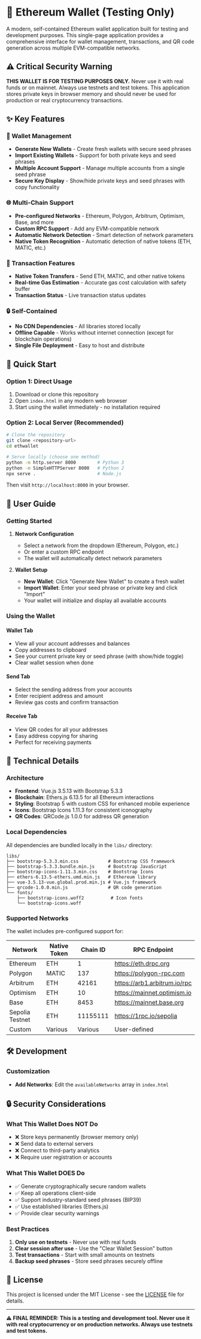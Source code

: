 # 🔐 Ethereum Wallet (Testing Only)

A modern, self-contained Ethereum wallet application built for testing and development purposes. This single-page application provides a comprehensive interface for wallet management, transactions, and QR code generation across multiple EVM-compatible networks.

## ⚠️ **Critical Security Warning**

**THIS WALLET IS FOR TESTING PURPOSES ONLY.** Never use it with real funds or on mainnet. Always use testnets and test tokens. This application stores private keys in browser memory and should never be used for production or real cryptocurrency transactions.

## ✨ Key Features

### 🔐 Wallet Management
- **Generate New Wallets** - Create fresh wallets with secure seed phrases
- **Import Existing Wallets** - Support for both private keys and seed phrases
- **Multiple Account Support** - Manage multiple accounts from a single seed phrase
- **Secure Key Display** - Show/hide private keys and seed phrases with copy functionality

### 🌐 Multi-Chain Support
- **Pre-configured Networks** - Ethereum, Polygon,  Arbitrum, Optimism, Base, and more
- **Custom RPC Support** - Add any EVM-compatible network
- **Automatic Network Detection** - Smart detection of network parameters
- **Native Token Recognition** - Automatic detection of native tokens (ETH, MATIC, etc.)

### 💸 Transaction Features
- **Native Token Transfers** - Send ETH, MATIC, and other native tokens
- **Real-time Gas Estimation** - Accurate gas cost calculation with safety buffer
- **Transaction Status** - Live transaction status updates

### 🔒 Self-Contained
- **No CDN Dependencies** - All libraries stored locally
- **Offline Capable** - Works without internet connection (except for blockchain operations)
- **Single File Deployment** - Easy to host and distribute

## 🚀 Quick Start

### Option 1: Direct Usage
1. Download or clone this repository
2. Open `index.html` in any modern web browser
3. Start using the wallet immediately - no installation required

### Option 2: Local Server (Recommended)
```bash
# Clone the repository
git clone <repository-url>
cd ethwallet

# Serve locally (choose one method)
python -m http.server 8000        # Python 3
python -m SimpleHTTPServer 8000   # Python 2
npx serve .                       # Node.js
```

Then visit `http://localhost:8000` in your browser.

## 📖 User Guide

### Getting Started

1. **Network Configuration**
   - Select a network from the dropdown (Ethereum, Polygon, etc.)
   - Or enter a custom RPC endpoint
   - The wallet will automatically detect network parameters

2. **Wallet Setup**
   - **New Wallet**: Click "Generate New Wallet" to create a fresh wallet
   - **Import Wallet**: Enter your seed phrase or private key and click "Import"
   - Your wallet will initialize and display all available accounts

### Using the Wallet

#### Wallet Tab
- View all your account addresses and balances
- Copy addresses to clipboard
- See your current private key or seed phrase (with show/hide toggle)
- Clear wallet session when done

#### Send Tab
- Select the sending address from your accounts
- Enter recipient address and amount
- Review gas costs and confirm transaction

#### Receive Tab
- View QR codes for all your addresses
- Easy address copying for sharing
- Perfect for receiving payments

## 🔧 Technical Details

### Architecture
- **Frontend**: Vue.js 3.5.13 with Bootstrap 5.3.3
- **Blockchain**: Ethers.js 6.13.5 for all Ethereum interactions
- **Styling**: Bootstrap 5 with custom CSS for enhanced mobile experience
- **Icons**: Bootstrap Icons 1.11.3 for consistent iconography
- **QR Codes**: QRCode.js 1.0.0 for address QR generation

### Local Dependencies
All dependencies are bundled locally in the `libs/` directory:
```
libs/
├── bootstrap-5.3.3.min.css           # Bootstrap CSS framework
├── bootstrap-5.3.3.bundle.min.js     # Bootstrap JavaScript
├── bootstrap-icons-1.11.3.min.css    # Bootstrap Icons
├── ethers-6.13.5-ethers.umd.min.js   # Ethereum library
├── vue-3.5.13-vue.global.prod.min.js # Vue.js framework
├── qrcode-1.0.0.min.js               # QR code generation
└── fonts/
    ├── bootstrap-icons.woff2          # Icon fonts
    └── bootstrap-icons.woff
```

### Supported Networks
The wallet includes pre-configured support for:

| Network | Native Token | Chain ID | RPC Endpoint |
|---------|-------------|----------|--------------|
| Ethereum | ETH | 1 | https://eth.drpc.org |
| Polygon | MATIC | 137 | https://polygon-rpc.com |
| Arbitrum | ETH | 42161 | https://arb1.arbitrum.io/rpc |
| Optimism | ETH | 10 | https://mainnet.optimism.io |
| Base | ETH | 8453 | https://mainnet.base.org |
| Sepolia Testnet | ETH | 11155111 | https://1rpc.io/sepolia |
| Custom | Various | Various | User-defined |

## 🛠️ Development

### Customization
- **Add Networks**: Edit the `availableNetworks` array in `index.html`

## 🔒 Security Considerations

### What This Wallet Does NOT Do
- ❌ Store keys permanently (browser memory only)
- ❌ Send data to external servers
- ❌ Connect to third-party analytics
- ❌ Require user registration or accounts

### What This Wallet DOES Do
- ✅ Generate cryptographically secure random wallets
- ✅ Keep all operations client-side
- ✅ Support industry-standard seed phrases (BIP39)
- ✅ Use established libraries (Ethers.js)
- ✅ Provide clear security warnings

### Best Practices
1. **Only use on testnets** - Never use with real funds
2. **Clear session after use** - Use the "Clear Wallet Session" button
4. **Test transactions** - Start with small amounts on testnets
5. **Backup seed phrases** - Store seed phrases securely offline

## 📄 License

This project is licensed under the MIT License - see the [LICENSE](LICENSE) file for details.

---

**⚠️ FINAL REMINDER: This is a testing and development tool. Never use it with real cryptocurrency or on production networks. Always use testnets and test tokens.**
